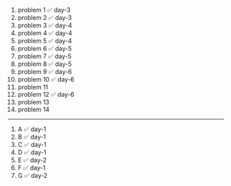 1. problem 1    ✅ day-3
2. problem 2    ✅ day-3
3. problem 3    ✅ day-4
4. problem 4    ✅ day-4
5. problem 5    ✅ day-4
6. problem 6    ✅ day-5
7. problem 7    ✅ day-5
8. problem 8    ✅ day-5
9. problem 9    ✅ day-6
10. problem 10  ✅ day-6
11. problem 11
12. problem 12  ✅ day-6
13. problem 13
14. problem 14

--- 

1. A ✅ day-1
2. B ✅ day-1
3. C ✅ day-1
4. D ✅ day-1
5. E ✅ day-2
6. F ✅ day-1
7. G ✅ day-2